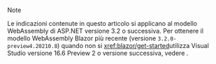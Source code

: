 > [!NOTE]
> Le indicazioni contenute in questo articolo si applicano al modello WebAssembly di ASP.NET versione 3.2 o successiva. Per ottenere il modello WebAssembly Blazor più recente (versione `3.2.0-preview4.20210.8`) quando non si <xref:blazor/get-started>utilizza Visual Studio versione 16.6 Preview 2 o versione successiva, vedere .
